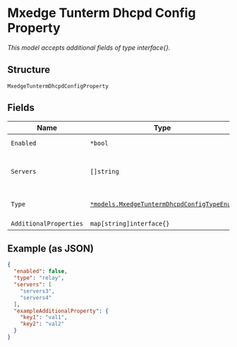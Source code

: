 
# Mxedge Tunterm Dhcpd Config Property

*This model accepts additional fields of type interface{}.*

## Structure

`MxedgeTuntermDhcpdConfigProperty`

## Fields

| Name | Type | Tags | Description |
|  --- | --- | --- | --- |
| `Enabled` | `*bool` | Optional | **Default**: `false` |
| `Servers` | `[]string` | Optional | list of DHCP servers; required if `type`==`relay` |
| `Type` | [`*models.MxedgeTuntermDhcpdConfigTypeEnum`](../../doc/models/mxedge-tunterm-dhcpd-config-type-enum.md) | Optional | enum: `relay`<br>**Default**: `"relay"` |
| `AdditionalProperties` | `map[string]interface{}` | Optional | - |

## Example (as JSON)

```json
{
  "enabled": false,
  "type": "relay",
  "servers": [
    "servers3",
    "servers4"
  ],
  "exampleAdditionalProperty": {
    "key1": "val1",
    "key2": "val2"
  }
}
```

